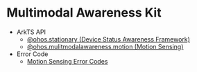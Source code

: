 # Multimodal Awareness Kit

- ArkTS API
  - [@ohos.stationary (Device Status Awareness Framework)](js-apis-stationary.md)
  - [@ohos.mulitmodalawareness.motion (Motion Sensing)](js-apis-awareness-motion.md)
- Error Code
  - [Motion Sensing Error Codes](errorcode-motion.md)